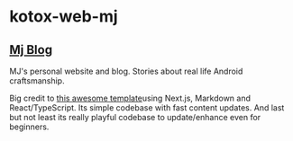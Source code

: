 # kotox-web-mj

## [Mj Blog](https://jenicek.dev/)

MJ's personal website and blog. Stories about real life Android craftsmanship.

Big credit to [this awesome template](https://github.com/vercel/next.js/tree/canary/examples/blog-starter)using Next.js,
Markdown and React/TypeScript. Its simple codebase with fast content updates. And last but not least its really playful
codebase to update/enhance even for beginners. 
